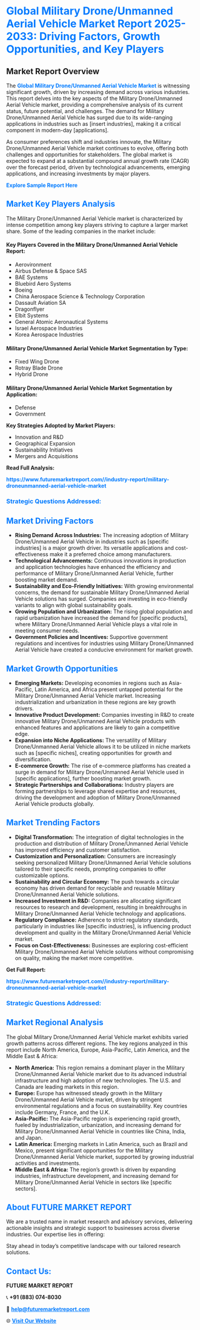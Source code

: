 <h1 style="color: #007BFF;">Global Military Drone/Unmanned Aerial Vehicle Market Report 2025-2033: Driving Factors, Growth Opportunities, and Key Players</h1>

<section id="overview">
<h2>Market Report Overview</h2>
<p>The <a href="https://www.futuremarketreport.com//industry-report/military-droneunmanned-aerial-vehicle-market" style="color: #007BFF; text-decoration: none;"><strong>Global Military Drone/Unmanned Aerial Vehicle Market</strong></a> is witnessing significant growth, driven by increasing demand across various industries. This report delves into the key aspects of the Military Drone/Unmanned Aerial Vehicle market, providing a comprehensive analysis of its current status, future potential, and challenges. The demand for Military Drone/Unmanned Aerial Vehicle has surged due to its wide-ranging applications in industries such as [insert industries], making it a critical component in modern-day [applications].</p>
<p>As consumer preferences shift and industries innovate, the Military Drone/Unmanned Aerial Vehicle market continues to evolve, offering both challenges and opportunities for stakeholders. The global market is expected to expand at a substantial compound annual growth rate (CAGR) over the forecast period, driven by technological advancements, emerging applications, and increasing investments by major players.</p>
</section>

<section id="overview">
<p><a href="https://www.futuremarketreport.com//request-sample/reportId=61283" style="color: #007BFF; text-decoration: none;"><strong>Explore Sample Report Here</strong></a></p>
</section>

<section id="key-players">
<h2 style="color: #007BFF;">Market Key Players Analysis</h2>
<p>The Military Drone/Unmanned Aerial Vehicle market is characterized by intense competition among key players striving to capture a larger market share. Some of the leading companies in the market include:</p>
<h4>Key Players Covered in the Military Drone/Unmanned Aerial Vehicle Report:</h4>
<ul><li>Aerovironment</li><li>Airbus Defense &amp; Space SAS</li><li>BAE Systems</li><li>Bluebird Aero Systems</li><li>Boeing</li><li>China Aerospace Science &amp; Technology Corporation</li><li>Dassault Aviation SA</li><li>Dragonflyer</li><li>Elbit Systems</li><li>General Atomic Aeronautical Systems</li><li>Israel Aerospace Industries</li><li>Korea Aerospace Industries</li></ul>
<h4>Military Drone/Unmanned Aerial Vehicle Market Segmentation by Type:</h4>
<ul><li>Fixed Wing Drone</li><li>Rotray Blade Drone</li><li>Hybrid Drone</li></ul>

<h4>Military Drone/Unmanned Aerial Vehicle Market Segmentation by Application:</h4>
<ul><li>Defense</li><li>Government</li></ul>
<p><strong>Key Strategies Adopted by Market Players:</strong></p>
<ul>
<li>Innovation and R&D</li>
<li>Geographical Expansion</li>
<li>Sustainability Initiatives</li>
<li>Mergers and Acquisitions</li>
</ul>
</section>

<section>
<p><strong>Read Full Analysis: </strong></p><a href="https://www.futuremarketreport.com//industry-report/military-droneunmanned-aerial-vehicle-market" style="color: #007BFF; text-decoration: none;"><strong>https://www.futuremarketreport.com//industry-report/military-droneunmanned-aerial-vehicle-market</strong></a>
<h3 style="color: #007BFF;">Strategic Questions Addressed:</h3>
</section>

<section id="driving-factors">
<h2 style="color: #007BFF;">Market Driving Factors</h2>
<ul>
<li><strong>Rising Demand Across Industries:</strong> The increasing adoption of Military Drone/Unmanned Aerial Vehicle in industries such as [specific industries] is a major growth driver. Its versatile applications and cost-effectiveness make it a preferred choice among manufacturers.</li>
<li><strong>Technological Advancements:</strong> Continuous innovations in production and application technologies have enhanced the efficiency and performance of Military Drone/Unmanned Aerial Vehicle, further boosting market demand.</li>
<li><strong>Sustainability and Eco-Friendly Initiatives:</strong> With growing environmental concerns, the demand for sustainable Military Drone/Unmanned Aerial Vehicle solutions has surged. Companies are investing in eco-friendly variants to align with global sustainability goals.</li>
<li><strong>Growing Population and Urbanization:</strong> The rising global population and rapid urbanization have increased the demand for [specific products], where Military Drone/Unmanned Aerial Vehicle plays a vital role in meeting consumer needs.</li>
<li><strong>Government Policies and Incentives:</strong> Supportive government regulations and incentives for industries using Military Drone/Unmanned Aerial Vehicle have created a conducive environment for market growth.</li>
</ul>
</section>

<section id="growth-opportunities">
<h2 style="color: #007BFF;">Market Growth Opportunities</h2>
<ul>
<li><strong>Emerging Markets:</strong> Developing economies in regions such as Asia-Pacific, Latin America, and Africa present untapped potential for the Military Drone/Unmanned Aerial Vehicle market. Increasing industrialization and urbanization in these regions are key growth drivers.</li>
<li><strong>Innovative Product Development:</strong> Companies investing in R&D to create innovative Military Drone/Unmanned Aerial Vehicle products with enhanced features and applications are likely to gain a competitive edge.</li>
<li><strong>Expansion into Niche Applications:</strong> The versatility of Military Drone/Unmanned Aerial Vehicle allows it to be utilized in niche markets such as [specific niches], creating opportunities for growth and diversification.</li>
<li><strong>E-commerce Growth:</strong> The rise of e-commerce platforms has created a surge in demand for Military Drone/Unmanned Aerial Vehicle used in [specific applications], further boosting market growth.</li>
<li><strong>Strategic Partnerships and Collaborations:</strong> Industry players are forming partnerships to leverage shared expertise and resources, driving the development and adoption of Military Drone/Unmanned Aerial Vehicle products globally.</li>
</ul>
</section>

<section id="trending-factors">
<h2 style="color: #007BFF;">Market Trending Factors</h2>
<ul>
<li><strong>Digital Transformation:</strong> The integration of digital technologies in the production and distribution of Military Drone/Unmanned Aerial Vehicle has improved efficiency and customer satisfaction.</li>
<li><strong>Customization and Personalization:</strong> Consumers are increasingly seeking personalized Military Drone/Unmanned Aerial Vehicle solutions tailored to their specific needs, prompting companies to offer customizable options.</li>
<li><strong>Sustainability and Circular Economy:</strong> The push towards a circular economy has driven demand for recyclable and reusable Military Drone/Unmanned Aerial Vehicle solutions.</li>
<li><strong>Increased Investment in R&D:</strong> Companies are allocating significant resources to research and development, resulting in breakthroughs in Military Drone/Unmanned Aerial Vehicle technology and applications.</li>
<li><strong>Regulatory Compliance:</strong> Adherence to strict regulatory standards, particularly in industries like [specific industries], is influencing product development and quality in the Military Drone/Unmanned Aerial Vehicle market.</li>
<li><strong>Focus on Cost-Effectiveness:</strong> Businesses are exploring cost-efficient Military Drone/Unmanned Aerial Vehicle solutions without compromising on quality, making the market more competitive.</li>
</ul>
</section>

<section>
<p><strong>Get Full Report: </strong></p><a href="https://www.futuremarketreport.com//industry-report/military-droneunmanned-aerial-vehicle-market" style="color: #007BFF; text-decoration: none;"><strong>https://www.futuremarketreport.com//industry-report/military-droneunmanned-aerial-vehicle-market</strong></a>
<h3 style="color: #007BFF;">Strategic Questions Addressed:</h3>
</section>


<section id="regional-analysis">
<h2 style="color: #007BFF;">Market Regional Analysis</h2>
<p>The global Military Drone/Unmanned Aerial Vehicle market exhibits varied growth patterns across different regions. The key regions analyzed in this report include North America, Europe, Asia-Pacific, Latin America, and the Middle East & Africa:</p>
<ul>
<li><strong>North America:</strong> This region remains a dominant player in the Military Drone/Unmanned Aerial Vehicle market due to its advanced industrial infrastructure and high adoption of new technologies. The U.S. and Canada are leading markets in this region.</li>
<li><strong>Europe:</strong> Europe has witnessed steady growth in the Military Drone/Unmanned Aerial Vehicle market, driven by stringent environmental regulations and a focus on sustainability. Key countries include Germany, France, and the U.K.</li>
<li><strong>Asia-Pacific:</strong> The Asia-Pacific region is experiencing rapid growth, fueled by industrialization, urbanization, and increasing demand for Military Drone/Unmanned Aerial Vehicle in countries like China, India, and Japan.</li>
<li><strong>Latin America:</strong> Emerging markets in Latin America, such as Brazil and Mexico, present significant opportunities for the Military Drone/Unmanned Aerial Vehicle market, supported by growing industrial activities and investments.</li>
<li><strong>Middle East & Africa:</strong> The region’s growth is driven by expanding industries, infrastructure development, and increasing demand for Military Drone/Unmanned Aerial Vehicle in sectors like [specific sectors].</li>
</ul>
</section>

<footer>
<h2 style="color: #007BFF;">About FUTURE MARKET REPORT</h2>
<p>We are a trusted name in market research and advisory services, delivering actionable insights and strategic support to businesses across diverse industries. Our expertise lies in offering:</p>

<p>Stay ahead in today’s competitive landscape with our tailored research solutions.</p>

<h2 style="color: #007BFF;">Contact Us:</h2>
<p><strong>FUTURE MARKET REPORT</strong></p>
<p>📞 <strong>+91 (883) 074-8030</strong></p>
<p>📧 <strong><a href="mailto:help@futuremarketreport.com" style="color: #007BFF;">help@futuremarketreport.com</a></strong></p>
<p>🌐 <strong><a href="https://www.futuremarketreport.com/" style="color: #007BFF;">Visit Our Website</a></strong></p>
</footer>